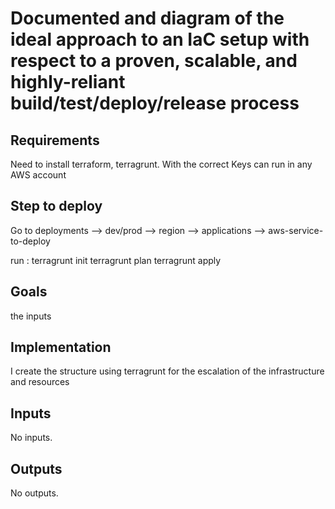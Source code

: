 # Documented and diagram of the ideal approach to an IaC setup with respect to a proven, scalable, and highly-reliant build/test/deploy/release process

## Requirements

Need to install terraform, terragrunt.
With the correct Keys can run in any AWS account

## Step to deploy

Go to deployments --> dev/prod --> region --> applications --> aws-service-to-deploy 

run :
        terragrunt init
        terragrunt plan
        terragrunt apply

## Goals

the inputs

## Implementation

I create the structure using terragrunt for the escalation of the infrastructure and resources 

## Inputs

No inputs.

## Outputs

No outputs.

